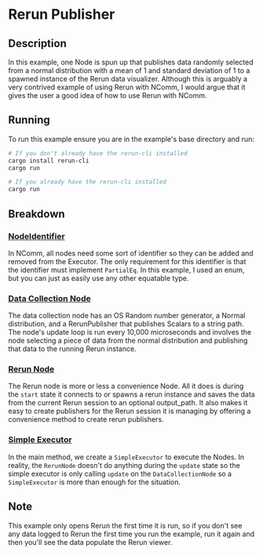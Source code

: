 # Rerun Publisher

## Description

In this example, one Node is spun up that publishes data randomly selected from a normal distribution with a mean of 1 and standard deviation of 1 to a spawned instance of the Rerun data visualizer.  Although this is arguably a very contrived example of using Rerun with NComm, I would argue that it gives the user a good idea of how to use Rerun with NComm.

## Running

To run this example ensure you are in the example's base directory and run:
```sh
# If you don't already have the rerun-cli installed
cargo install rerun-cli
cargo run

# If you already have the rerun-cli installed
cargo run
```

## Breakdown

### [NodeIdentifier](./src/main.rs)

In NComm, all nodes need some sort of identifier so they can be added and removed from the Executor.  The only requirement for this identifier is that the identifier must implement `PartialEq`.  In this example, I used an enum, but you can just as easily use any other equatable type.

### [Data Collection Node](./src/data_collection_node.rs)

The data collection node has an OS Random number generator, a Normal distribution, and a RerunPublisher that publishes Scalars to a string path.  The node's update loop is run every 10,000 microseconds and involves the node selecting a piece of data from the normal distribution and publishing that data to the running Rerun instance.

### [Rerun Node](./src/main.rs)

The Rerun node is more or less a convenience Node.  All it does is during the `start` state it connects to or spawns a rerun instance and saves the data from the current Rerun session to an optional output_path.  It also makes it easy to create publishers for the Rerun session it is managing by offering a convenience method to create rerun publishers.

### [Simple Executor](./src/main.rs)

In the main method, we create a `SimpleExecutor` to execute the Nodes.  In reality, the `RerunNode` doesn't do anything during the `update` state so the simple executor is only calling `update` on the `DataCollectionNode` so a `SimpleExecutor` is more than enough for the situation.

## Note

This example only opens Rerun the first time it is run, so if you don't see any data logged to Rerun the first time you run the example, run it again and then you'll see the data populate the Rerun viewer.
